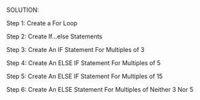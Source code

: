 SOLUTION:

Step 1: Create a For Loop

Step 2: Create If...else Statements

Step 3: Create An IF Statement For Multiples of 3

Step 4: Create An ELSE IF Statement For Multiples of 5

Step 5: Create An ELSE IF Statement For Multiples of 15

Step 6: Create An ELSE Statement For Multiples of Neither 3 Nor 5

